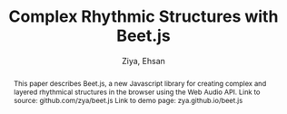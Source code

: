 --- 
title: "Complex Rhythmic Structures with Beet.js" 
abstract: "This paper describes Beet.js, a new Javascript library for creating complex and layered rhythmical structures in the browser using the Web Audio API. Link to source: github.com/zya/beet.js Link to demo page: zya.github.io/beet.js" 
address: "Atlanta, Georgia" 
author: "Ziya, Ehsan"
webAuthor: "Ehsan Ziya" 
booktitle: "Proceedings of the International Web Audio Conference" 
editor: "Freeman, Jason and Lerch, Alexander and Paradis, Matthew" 
month: "Proceedings of the International Web Audio Conference"
pages: "" 
publisher: "Georgia Tech" 
series: "WAC '16"
type: "Paper"  
year: "2016" 
id: "2016_41" 
tags: year2016
media: none 
pdflink: /_data/papers/pdf/2016/2016_41.pdf
ISSN: 2663-5844
---